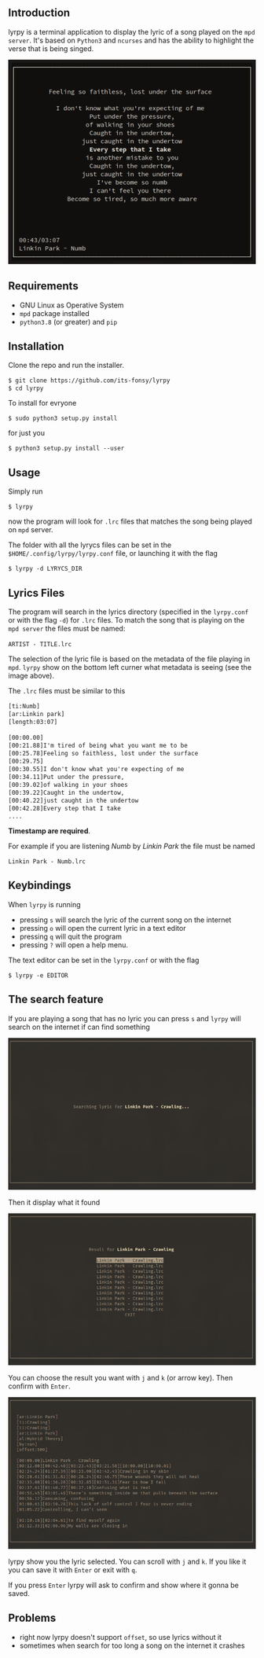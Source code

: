 ## Introduction
lyrpy is a terminal application to display the lyric of a song played on the `mpd server`. It's based on
`Python3` and `ncurses` and has the ability to highlight the verse that is being singed.

![lyrpy](doc/img/lyrpy.png)

## Requirements

+ GNU Linux as Operative System
+ `mpd` package installed
+ `python3.8` (or greater) and `pip`

## Installation
Clone the repo and run the installer.

	$ git clone https://github.com/its-fonsy/lyrpy
	$ cd lyrpy

To install for evryone

	$ sudo python3 setup.py install

for just you

	$ python3 setup.py install --user

## Usage
Simply run

	$ lyrpy

now the program will look for `.lrc` files that matches the song being played on `mpd` server.

The folder with all the lyrycs files can be set in the `$HOME/.config/lyrpy/lyrpy.conf` file, or
launching it with the flag

	$ lyrpy -d LYRYCS_DIR

## Lyrics Files
The program will search in the lyrics directory (specified in the `lyrpy.conf` or with the flag `-d`) for
`.lrc` files. To match the song that is playing on the `mpd server` the files must be named:

`ARTIST - TITLE.lrc`

The selection of the lyric file is based on the metadata of the file playing in `mpd`. `lyrpy` show on the
bottom left curner what metadata is seeing (see the image above).

The `.lrc` files must be similar to this

```
[ti:Numb]
[ar:Linkin park]
[length:03:07]

[00:00.00]
[00:21.88]I'm tired of being what you want me to be
[00:25.78]Feeling so faithless, lost under the surface
[00:29.75]
[00:30.55]I don't know what you're expecting of me
[00:34.11]Put under the pressure,
[00:39.02]of walking in your shoes
[00:39.22]Caught in the undertow,
[00:40.22]just caught in the undertow
[00:42.28]Every step that I take
....
```
**Timestamp are required**.

For example if you are listening *Numb* by *Linkin Park* the file must be named

	Linkin Park - Numb.lrc

## Keybindings
When `lyrpy` is running

+ pressing `s` will search the lyric of the current song on the internet
+ pressing `o` will open the current lyric in a text editor
+ pressing `q` will quit the program
+ pressing `?` will open a help menu.

The text editor can be set in the `lyrpy.conf` or with the flag

	$ lyrpy -e EDITOR

## The search feature
If you are playing a song that has no lyric you can press `s` and `lyrpy` will search on the internet
if can find something

![lyrpy](doc/img/lyrpy_searching.png)

Then it display what it found

![lyrpy](doc/img/lyrpy_search_result.png)

You can choose the result you want with `j` and `k` (or arrow key). Then confirm with `Enter`.

![lyrpy](doc/img/lyrpy_lyric_searched.png)

lyrpy show you the lyric selected. You can scroll with `j` and `k`.
If you like it you can save it with `Enter` or exit with `q`.

If you press `Enter` lyrpy will ask to confirm and show where it gonna be saved.

## Problems
+ right now lyrpy doesn't support `offset`, so use lyrics without it
+ sometimes when search for too long a song on the internet it crashes
